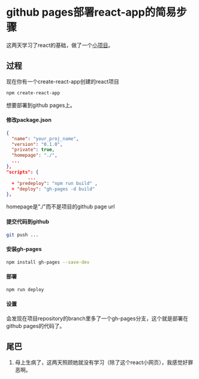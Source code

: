 # github pages部署react-app的简易步骤

这两天学习了react的基础，做了一个[小项目](https://tianyitimothy.github.io/covid_tracker/)。

## 过程

现在你有一个create-react-app创建的react项目

```bash
npm create-react-app
```

想要部署到github pages上。

#### 修改package.json

```json
{
  "name": "your_proj_name",
  "version": "0.1.0",
  "private": true,
  "homepage": "./",
  ...
},
"scripts": {
        ...
  + "predeploy": "npm run build" , 
  + "deploy": "gh-pages -d build"
},
```

homepage是"./"而不是项目的github page url

#### 提交代码到github

```bash
git push ...
```

#### 安装gh-pages

```bash
npm install gh-pages --save-dev
```

#### 部署

```bash
npm run deploy
```

#### 设置

会发现在项目repository的branch里多了一个gh-pages分支，这个就是部署在github pages的代码了。

## 尾巴

1. 母上生病了，这两天照顾她就没有学习（除了这个react小网页），我感觉好罪恶啊。